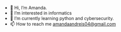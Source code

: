 - 👋 Hi, I’m Amanda.
- 👀 I’m interested in informatics
- 🌱 I’m currently learning python and cybersecurity. 
- 📫 How to reach me amandaandreis04@gmail.com

<!---
MyScape04/MyScape04 is a ✨ special ✨ repository because its `README.md` (this file) appears on your GitHub profile.
You can click the Preview link to take a look at your changes.
--->

